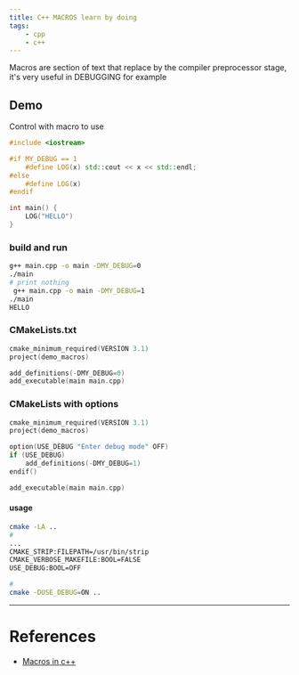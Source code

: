 ```yaml
---
title: C++ MACROS learn by doing
tags:
    - cpp
    - c++
---
```

Macros are section of text that replace by the compiler preprocessor stage, it's very useful in DEBUGGING for example

## Demo
Control with macro to use 

```cpp title="main.cpp"
#include <iostream>

#if MY_DEBUG == 1
    #define LOG(x) std::cout << x << std::endl;
#else
    #define LOG(x)
#endif

int main() {
    LOG("HELLO")
}
```

### build and run
```bash title="terminal"
g++ main.cpp -o main -DMY_DEBUG=0
./main
# print nothing
 g++ main.cpp -o main -DMY_DEBUG=1
./main
HELLO
```

### CMakeLists.txt
```c
cmake_minimum_required(VERSION 3.1)
project(demo_macros)

add_definitions(-DMY_DEBUG=0)
add_executable(main main.cpp)
```

### CMakeLists with options
```c
cmake_minimum_required(VERSION 3.1)
project(demo_macros)

option(USE_DEBUG "Enter debug mode" OFF)
if (USE_DEBUG)
    add_definitions(-DMY_DEBUG=1)
endif()

add_executable(main main.cpp)
```

#### usage
```bash title="options" linenums="1" hl_lines="6"
cmake -LA ..
#
...
CMAKE_STRIP:FILEPATH=/usr/bin/strip
CMAKE_VERBOSE_MAKEFILE:BOOL=FALSE
USE_DEBUG:BOOL=OFF

#
cmake -DUSE_DEBUG=ON ..
```

---

# References
- [Macros in c++](https://youtu.be/j3mYki1SrKE?list=PLlrATfBNZ98dudnM48yfGUldqGD0S4FFb)